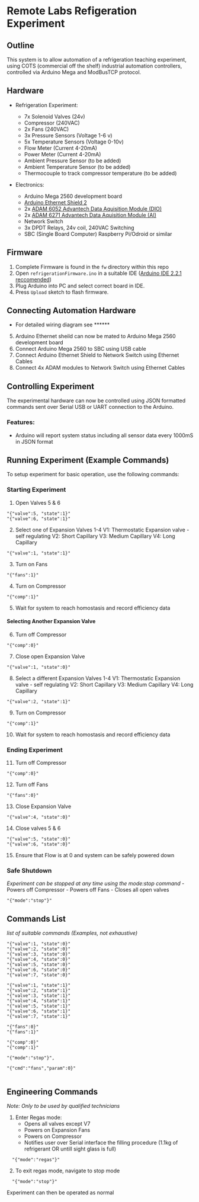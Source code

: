 # Remote Labs Refigeration Experiment


## Outline
This system is to allow automation of a refrigeration teaching experiment, using COTS (commercial off the shelf) industrial automation controllers, 
controlled via Arduino Mega and ModBusTCP protocol.

## Hardware

- Refrigeration Experiment:
	- 7x Solenoid Valves (24v)
	- Compressor (240VAC)
	- 2x Fans (240VAC)
	- 3x Pressure Sensors (Voltage 1-6 v)
	- 5x Temperature Sensors (Voltage 0-10v)
	- Flow Meter (Current 4-20mA)
	- Power Meter (Current 4-20mA)
	- Ambient Pressure Sensor (to be added)
	- Ambient Temperature Sensor (to be added)
	- Thermocouple to track compressor temperature (to be added)

- Electronics:
	- Arduino Mega 2560 development board
	- [Arduino Ethernet Shield 2](https://uk.rs-online.com/web/p/shields-for-arduino/8732285?gb=s)
	- 2x [ADAM 6052 Advantech Data Aquisition Module (DIO)](https://www.impulse-embedded.co.uk/products/adam_6052--Ethernet-Digital-IO-Module.htm) 
	- 2x [ADAM 6271 Advantech Data Aquisition Module (AI)](https://www.impulse-embedded.co.uk/products/adam_6217--Ethernet-Analog-Input-Module.htm)
	- Network Switch
	- 3x DPDT Relays, 24v coil, 240VAC Switching
	- SBC (Single Board Computer) Raspberry Pi/Odroid or similar
	
## Firmware
1. Complete Firmware is found in the `fw` directory within this repo
2. Open `refrigerationFirmware.ino` in a suitable IDE ([Arduino IDE 2.2.1 reccomended](https://www.arduino.cc/en/software))
3. Plug Arduino into PC and select correct board in IDE.
4. Press `Upload` sketch to flash firmware.

## Connecting Automation Hardware
* For detailed wiring diagram see ******

5. Arduino Ethernet sheild can now be mated to Arduino Mega 2560 development board
6. Connect Arduino Mega 2560 to SBC using USB cable
7. Connect Arduino Ethernet Shield to Network Switch using Ethernet Cables
8. Connect 4x ADAM modules to Network Switch using Ethernet Cables


## Controlling Experiment
The experimental hardware can now be controlled using JSON formatted commands sent over Serial USB or UART connection to the Arduino.

### Features:
- Arduino will report system status including all sensor data every 1000mS in JSON format

## Running Experiment (Example Commands)
To setup experiment for basic operation, use the following commands:

### Starting Experiment

1. Open Valves 5 & 6
```
"{"valve":5, "state":1}"
"{"valve":6, "state":1}"
```
2. Select one of Expansion Valves 1-4
	V1: Thermostatic Expansion valve - self regulating
	V2: Short Capillary
	V3: Medium Capillary
	V4: Long Capillary
```
"{"valve":1, "state":1}"
```

3. Turn on Fans
```
"{"fans":1}"
```

4. Turn on Compressor
```
"{"comp":1}"
```

5. Wait for system to reach homostasis and record efficiency data

#### Selecting Another Expansion Valve

6. Turn off Compressor
```
"{"comp":0}"
```
7. Close open Expansion Valve
```
"{"valve":1, "state":0}"
```

8. Select a different Expansion Valves 1-4
	V1: Thermostatic Expansion valve - self regulating
	V2: Short Capillary
	V3: Medium Capillary
	V4: Long Capillary
```
"{"valve":2, "state":1}"
```

9. Turn on Compressor
```
"{"comp":1}"
```

10. Wait for system to reach homostasis and record efficiency data


### Ending Experiment

11. Turn off Compressor
```
"{"comp":0}"
```

12. Turn off Fans
```
"{"fans":0}"
```

13. Close Expansion Valve
```
"{"valve":4, "state":0}"
```

14. Close valves 5 & 6
```
"{"valve":5, "state":0}"
"{"valve":6, "state":0}"
```
15. Ensure that Flow is at 0 and system can be safely powered down

### Safe Shutdown

_Experiment can be stopped at any time using the mode:stop command_
	- Powers off Compressor
	- Powers off Fans
	- Closes all open valves
```
"{"mode":"stop"}"
```


## Commands List
_list of suitable commands (Examples, not exhaustive)_
```
"{"valve":1, "state":0}"
"{"valve":2, "state":0}"
"{"valve":3, "state":0}"
"{"valve":4, "state":0}"
"{"valve":5, "state":0}"
"{"valve":6, "state":0}"
"{"valve":7, "state":0}"

"{"valve":1, "state":1}"
"{"valve":2, "state":1}"
"{"valve":3, "state":1}"
"{"valve":4, "state":1}"
"{"valve":5, "state":1}"
"{"valve":6, "state":1}"
"{"valve":7, "state":1}"

"{"fans":0}"
"{"fans":1}"
  
"{"comp":0}"
"{"comp":1}"

"{"mode":"stop"}",

"{"cmd":"fans","param":0}"  
 
```

## Engineering Commands
_Note: Only to be used by qualified technicians_

1. Enter Regas mode:
	- Opens all valves except V7
	- Powers on Expansion Fans
	- Powers on Compressor
	- Notifies user over Serial interface the filling procedure (1.1kg of refrigerant OR untill sight glass is full)
```
  "{"mode":"regas"}"
```
2. To exit regas mode, navigate to stop mode
```
  "{"mode":"stop"}"
```
Experiment can then be operated as normal

